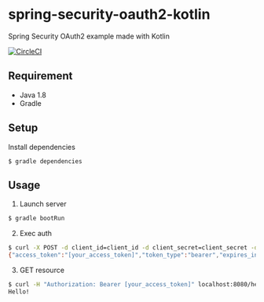 # spring-security-oauth2-kotlin
Spring Security OAuth2 example made with Kotlin

[![CircleCI](https://circleci.com/gh/megos/spring-security-oauth2-kotlin.svg?style=svg)](https://circleci.com/gh/megos/spring-security-oauth2-kotlin)

## Requirement
- Java 1.8
- Gradle

## Setup

Install dependencies
```
$ gradle dependencies
```

## Usage

1. Launch server
```bash
$ gradle bootRun
```
2. Exec auth
```bash
$ curl -X POST -d client_id=client_id -d client_secret=client_secret -d grant_type=password -d username=user -d password=password http://localhost:8080/oauth/token
{"access_token":"[your_access_token]","token_type":"bearer","expires_in":43199,"scope":"read"}
```
3. GET resource
```bash
$ curl -H "Authorization: Bearer [your_access_token]" localhost:8080/hello
Hello!
```
